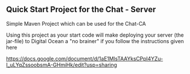 ## Quick Start Project for the Chat - Server

Simple Maven Project which can be used for the Chat-CA 

Using this project as your start code will make deploying your server (the jar-file) to Digital Ocean a "no brainer" if you follow the instructions given here

https://docs.google.com/document/d/1aE1MlsTAAYksCPpI4YZu-I_uLYqZssoobsmA-GHmiHk/edit?usp=sharing 
